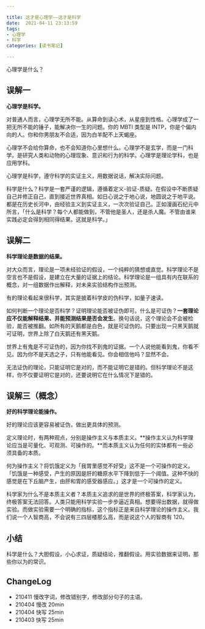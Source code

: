 ```yaml
---

title: 这才是心理学——这才是科学
date:  2021-04-11 23:13:59
tags: 
- 心理学
- 科学
categories: [读书笔记]

---
```


心理学是什么？

<!--more-->

## 误解一

**心理学是科学。**

对普通人而言，心理学无所不能。从算命到读心术，从星座到性格。心理学成了一把无所不能的锤子，能解决你一生的问题。你的 MBTI 类型是 INTP，你是个偏内向的人。你和你男朋友不合适，因为白羊配不上天蝎座。

心理学不会给你算命，也不会知道你心里想什么。心理学不是玄学，而是一门科学。是研究人类和动物的心理现象、意识和行为的科学。心理学是理论学科，也是应用学科。

心理学是科学，遵守科学的实证主义，用数据说话，解决实际问题。

科学是什么？科学是一套严谨的逻辑，遵循着定义-验证-质疑。在假设中不断质疑自己并修正自己，直到接近世界真相。如日心说之于地心说，地圆说之于地平说。都是在历史长河中，由经验主义到实证主义，一次次验证自己。正如漫画石纪元中所言，「什么是科学？每个人都能做到，不管他是圣人，还是杀人魔。不管由谁来实践必定会得到相同得结果。这就是科学。」

## 误解二

**科学理论是数据的结果。**

对大众而言，理论是一项未经验证的假设，一个纯粹的猜想或直觉。科学理论不是空言也不是假设，是建立在大量的证据上的结论。科学理论是一组具有内在联系的概念，对一组数据作出解释，对未来实验结构作出预测。

有的理论看起来很科学，其实是披着科学皮的伪科学，如量子速读。

如何判断一个理论是否科学？证明理论能否被证伪即可。什么是可证伪？**一套理论应不仅能解释结果、并能预测结果是否会发生**。换句话说，这个理论会不会被检验，能否被推翻。如所有的天鹅都是白色，就是可证伪的。只要出现一只黑天鹅就可证明，世界上除了白天鹅还有黑天鹅。

世界上有鬼是不可证伪的，因为你找不到鬼的证据。一个人说他能看到鬼，你看不见。因为你不是天选之子，只有他能看见。你会相信他吗？显然不会。

无法证伪的理论，只能证明它是对的，而不能证明它是错的。但科学理论不是这样，你不仅要证明它是对的，还要说明它在什么情况下是错的。

## 误解三（概念）

**好的科学理论能操作。**

好的理论应该更容易被证伪，做出更具体的预测。

定义理论时，有两种观点，分别是操作主义与本质主义。**操作主义认为科学理论应当是可量化、可观测、可操作的。**而本质主义认为任何的实体都有一些必须具备的本质。

何为操作主义？将饥饿定义为「我胃里感觉不好受」这不是一个可操作的定义。「饥饿是一种感受，产生的原因是肝的糖原水平下降到低于一个阈值。这种不快的感觉是在下丘脑产生，由肝和胃的感受器感应。」这才是一个可操作的定义。

科学家为什么不是本质主义者？本质主义追求的是世界的终极答案，科学家认为，终极答案无法回答。人类只能用科学实验一步步逼近真相。想要得出数据，就得做实验。而做实验需要一个明确的指标，这个指标正是来自科学理论的操作主义。我们说一个人智商高，不会说有三四层楼那么高，而是说这个人的智商有 120。

## 小结

科学是什么？大胆假设，小心求证，质疑结论，推翻假设。用实验数据来证明，那些你以为的常识。

## ChangeLog

- 210411 慢改字词，修改错别字，修改部分句子的主语。
- 210404 慢改 20min
- 210404 快写 25min
- 210403 快写 25min
